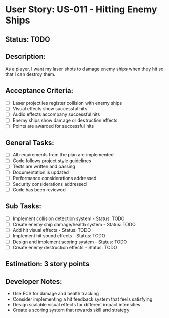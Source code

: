 # User Story: US-011 - Hitting Enemy Ships

## Status: TODO

## Description:

As a player, I want my laser shots to damage enemy ships when they hit so that I can destroy them.

## Acceptance Criteria:

- [ ] Laser projectiles register collision with enemy ships
- [ ] Visual effects show successful hits
- [ ] Audio effects accompany successful hits
- [ ] Enemy ships show damage or destruction effects
- [ ] Points are awarded for successful hits

## General Tasks:

- [ ] All requirements from the plan are implemented
- [ ] Code follows project style guidelines
- [ ] Tests are written and passing
- [ ] Documentation is updated
- [ ] Performance considerations addressed
- [ ] Security considerations addressed
- [ ] Code has been reviewed

## Sub Tasks:

- [ ] Implement collision detection system - Status: TODO
- [ ] Create enemy ship damage/health system - Status: TODO
- [ ] Add hit visual effects - Status: TODO
- [ ] Implement hit sound effects - Status: TODO
- [ ] Design and implement scoring system - Status: TODO
- [ ] Create enemy destruction effects - Status: TODO

## Estimation: 3 story points

## Developer Notes:

- Use ECS for damage and health tracking
- Consider implementing a hit feedback system that feels satisfying
- Design scalable visual effects for different impact intensities
- Create a scoring system that rewards skill and strategy
